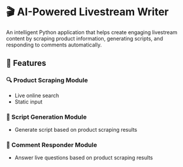 # 🎬 AI-Powered Livestream Writer

An intelligent Python application that helps create engaging livestream content by scraping product information, generating scripts, and responding to comments automatically.

## 🚀 Features

### 🔍 Product Scraping Module
- Live online search
- Static input

### 📝 Script Generation Module
- Generate script based on product scraping results

### 💬 Comment Responder Module
- Answer live questions based on product scraping results